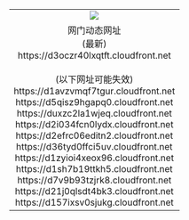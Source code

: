 ﻿<table>
  <tr></tr>
  <tr><td colspan=2 align=center><img src="https://d3oczr40lxqtft.cloudfront.net/Up/oGate.jpg" /></td></tr>
  <tr><td colspan=2 align=center>网门动态网址<br/>(最新)
<br>https://d3oczr40lxqtft.cloudfront.net
<br/><br/>(以下网址可能失效)
<br>https://d1avzvmqf7tgur.cloudfront.net
<br>https://d5qisz9hgapq0.cloudfront.net
<br>https://duxzc2la1wjeq.cloudfront.net
<br>https://d2i034fcn0lydx.cloudfront.net
<br>https://d2efrc06editn2.cloudfront.net
<br>https://d36tyd0ffci5uv.cloudfront.net
<br>https://d1zyioi4xeox96.cloudfront.net
<br>https://d1sh7b19ttkh5.cloudfront.net
<br>https://d7v9b93tzjrk8.cloudfront.net
<br>https://d21j0qlsdt4bk3.cloudfront.net
<br>https://d157ixsv0sjukg.cloudfront.net
    </td>
  </tr>
</table>
